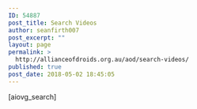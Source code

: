 ```yaml
---
ID: 54887
post_title: Search Videos
author: seanfirth007
post_excerpt: ""
layout: page
permalink: >
  http://allianceofdroids.org.au/aod/search-videos/
published: true
post_date: 2018-05-02 18:45:05
---
```

[aiovg_search]